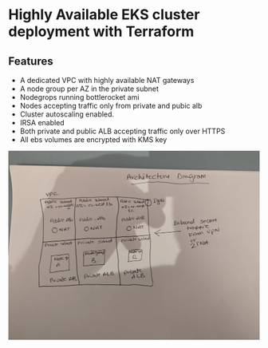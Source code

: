 # Highly Available EKS cluster deployment with Terraform
## Features
* A dedicated VPC with highly available NAT gateways
* A node group per AZ in the private subnet
* Nodegrops running bottlerocket ami
* Nodes accepting traffic only from private and pubic alb
* Cluster autoscaling enabled.
* IRSA enabled
* Both private and public ALB accepting traffic only over HTTPS
* All ebs volumes are encrypted with KMS key

![Architecture Diagram](PXL_20230120_055407868.jpg)
